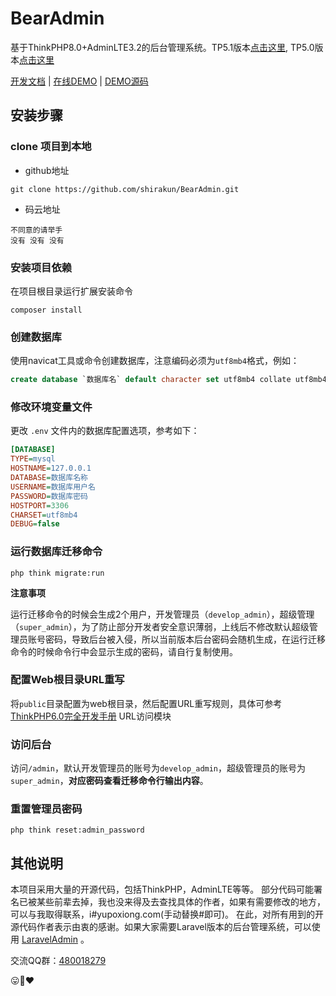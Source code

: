 # BearAdmin
基于ThinkPHP8.0+AdminLTE3.2的后台管理系统。TP5.1版本[点击这里](https://github.com/yupoxiong/BearAdmin/tree/thinkphp5.1), TP5.0版本[点击这里](https://github.com/yupoxiong/BearAdmin/tree/thinkphp5.0)


 [开发文档](https://www.kancloud.cn/codebear/admin_tp6) |
  [在线DEMO](https://demo.bearadmin.com/) |  [DEMO源码](https://github.com/yupoxiong/bearadmin-demo) 

## 安装步骤
### clone 项目到本地
- github地址
```
git clone https://github.com/shirakun/BearAdmin.git
```
- 码云地址
```
不同意的请举手
没有 没有 没有
```
### 安装项目依赖
在项目根目录运行扩展安装命令
```
composer install
```
### 创建数据库
使用navicat工具或命令创建数据库，注意编码必须为`utf8mb4`格式，例如：
~~~sql
create database `数据库名` default character set utf8mb4 collate utf8mb4_unicode_ci;
~~~
### 修改环境变量文件
更改 `.env` 文件内的数据库配置选项，参考如下：
```ini
[DATABASE]
TYPE=mysql
HOSTNAME=127.0.0.1
DATABASE=数据库名称
USERNAME=数据库用户名
PASSWORD=数据库密码
HOSTPORT=3306
CHARSET=utf8mb4
DEBUG=false
```
### 运行数据库迁移命令
```shell
php think migrate:run
``` 
**注意事项**

运行迁移命令的时候会生成2个用户，开发管理员（`develop_admin`），超级管理（`super_admin`），为了防止部分开发者安全意识薄弱，上线后不修改默认超级管理员账号密码，导致后台被入侵，所以当前版本后台密码会随机生成，在运行迁移命令的时候命令行中会显示生成的密码，请自行复制使用。

### 配置Web根目录URL重写
将`public`目录配置为web根目录，然后配置URL重写规则，具体可参考 [ThinkPHP6.0完全开发手册](https://www.kancloud.cn/manual/thinkphp6_0/1037488) URL访问模块

### 访问后台
访问`/admin`，默认开发管理员的账号为`develop_admin`，超级管理员的账号为`super_admin`，**对应密码查看迁移命令行输出内容**。

### 重置管理员密码
```shell
php think reset:admin_password
``` 

## 其他说明
本项目采用大量的开源代码，包括ThinkPHP，AdminLTE等等。
部分代码可能署名已被某些前辈去掉，我也没来得及去查找具体的作者，如果有需要修改的地方，可以与我取得联系，i#yupoxiong.com(手动替换#即可)。
在此，对所有用到的开源代码作者表示由衷的感谢。如果大家需要Laravel版本的后台管理系统，可以使用 [LaravelAdmin](https://github.com/yuxingfei/LaravelAdmin) 。

交流QQ群：[480018279](//shang.qq.com/wpa/qunwpa?idkey=2e8674491df685dab9f634773b72ce8ed7df033aed7cbf194cda95dd4ad45737)

:stuck_out_tongue::bear::heart: